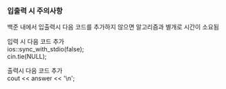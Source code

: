 ### 입출력 시 주의사항
백준 내에서 입출력시 다음 코드를 추가하지 않으면 알고리즘과 별개로 시간이 소요됨

입력 시 다음 코드 추가  
ios::sync_with_stdio(false);   
cin.tie(NULL);  

출력시 다음 코드 추가  
cout << answer << '\n';
